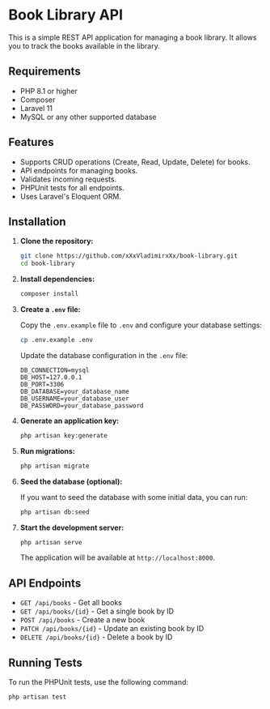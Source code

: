 # Book Library API

This is a simple REST API application for managing a book library. It allows you to track the books available in the library.

## Requirements

- PHP 8.1 or higher
- Composer
- Laravel 11
- MySQL or any other supported database

## Features

- Supports CRUD operations (Create, Read, Update, Delete) for books.
- API endpoints for managing books.
- Validates incoming requests.
- PHPUnit tests for all endpoints.
- Uses Laravel's Eloquent ORM.

## Installation

1. **Clone the repository:**

    ```sh
    git clone https://github.com/xXxVladimirxXx/book-library.git
    cd book-library
    ```

2. **Install dependencies:**

    ```sh
    composer install
    ```

3. **Create a `.env` file:**

    Copy the `.env.example` file to `.env` and configure your database settings:

    ```sh
    cp .env.example .env
    ```

    Update the database configuration in the `.env` file:

    ```
    DB_CONNECTION=mysql
    DB_HOST=127.0.0.1
    DB_PORT=3306
    DB_DATABASE=your_database_name
    DB_USERNAME=your_database_user
    DB_PASSWORD=your_database_password
    ```

4. **Generate an application key:**

    ```sh
    php artisan key:generate
    ```

5. **Run migrations:**

    ```sh
    php artisan migrate
    ```

6. **Seed the database (optional):**

    If you want to seed the database with some initial data, you can run:

    ```sh
    php artisan db:seed
    ```

7. **Start the development server:**

    ```sh
    php artisan serve
    ```

    The application will be available at `http://localhost:8000`.

## API Endpoints

- `GET /api/books` - Get all books
- `GET /api/books/{id}` - Get a single book by ID
- `POST /api/books` - Create a new book
- `PATCH /api/books/{id}` - Update an existing book by ID
- `DELETE /api/books/{id}` - Delete a book by ID

## Running Tests

To run the PHPUnit tests, use the following command:

```sh
php artisan test
